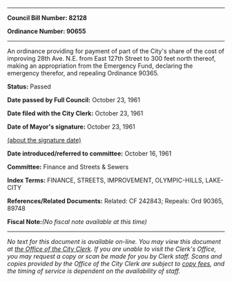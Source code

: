 

********

**Council Bill Number: 82128**
   
**Ordinance Number: 90655**
********

 An ordinance providing for payment of part of the City's share of the cost of improving 28th Ave. N.E. from East 127th Street to 300 feet north thereof, making an appropriation from the Emergency Fund, declaring the emergency therefor, and repealing Ordinance 90365.

**Status:** Passed
   
**Date passed by Full Council:** October 23, 1961
   
**Date filed with the City Clerk:** October 23, 1961
   
**Date of Mayor's signature:** October 23, 1961
   
[(about the signature date)](/~public/approvaldate.htm)
   
   
   
**Date introduced/referred to committee:** October 16, 1961
   
**Committee:** Finance and Streets & Sewers
   
   
**Index Terms:** FINANCE, STREETS, IMPROVEMENT, OLYMPIC-HILLS, LAKE-CITY

**References/Related Documents:** Related: CF 242843; Repeals: Ord 90365, 89748

**Fiscal Note:**_(No fiscal note available at this time)_
********

_No text for this document is available on-line. You may view this document at [the Office of the City Clerk](http://www.seattle.gov/leg/clerk/contactUs.htm). If you are unable to visit the Clerk's Office, you may request a copy or scan be made for you by Clerk staff. Scans and copies provided by the Office of the City Clerk are subject to [copy fees](http://clerk.seattle.gov/~public/clerkfees.htm), and the timing of service is dependent on the availability of staff._

